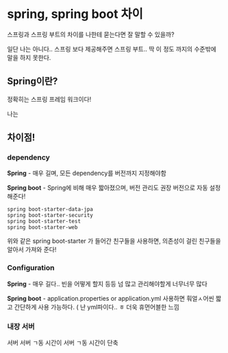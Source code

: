 # spring, spring boot 차이

스프링과 스프링 부트의 차이를 나한테 묻는다면 잘 말할 수 있을까?

일단 나는 아니다.. 스프링 보다 제공해주면 스프링 부트.. 딱 이 정도 까지의 수준밖에 말을 하지 못한다.

## Spring이란?

정확히는 스프링 프레임 워크이다!

나는 


## 차이점!

### dependency
**Spring** - 매우 길며, 모든 dependency를 버전까지 지정해야함

**Spring boot** - Spring에 비해 매우 짧아졌으며, 버전 관리도 권장 버전으로 자동 설정해준다!

~~~
spring boot-starter-data-jpa
spring boot-starter-security
spring boot-starter-test
spring boot-starter-web
~~~
위와 같은 spring boot-starter 가 들어간 친구들을 사용하면, 의존성이 걸린 친구들을 알아서 가져와 준다!

### Configuration
**Spring** - 매우 길다.. 빈을 어떻게 할지 등등 넘 많고 관리해야할게 너무너무 많다

**Spring boot** - application.properties or application.yml 사용하면 훠얼ㅅ어씬 짧고 간단하게 사용 가능하다. ( 난 yml파이다.. ㅎ 더욱 휴먼어블한 느낌

### 내장 서버
서버 
서버 ㄱ동 시간이 
서버 ㄱ동 시간이 단축

